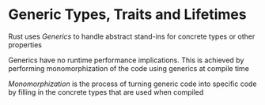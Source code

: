 # Generic Types, Traits and Lifetimes

Rust uses _Generics_ to handle abstract stand-ins for concrete types or other
properties

Generics have no runtime performance implications. This is achieved by
performing monomorphization of the code using generics at compile time

_Monomorphization_ is the process of turning generic code into specific
code by filling in the concrete types that are used when compiled

